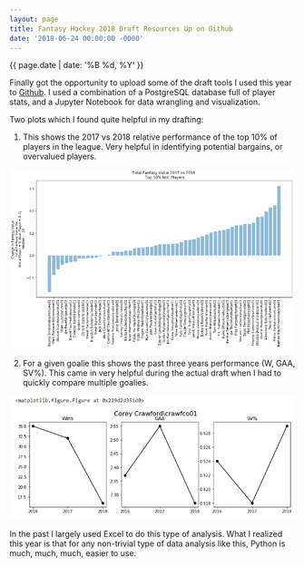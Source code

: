 ```yaml
---
layout: page
title: Fantasy Hockey 2018 Draft Resources Up on Github
date: '2018-06-24 00:00:00 -0000'
---
```


{{ page.date | date: '%B %d, %Y' }}

Finally got the opportunity to upload some of the draft tools I used this year to <a href="https://github.com/daveveitch/FantasyHockey/tree/master/2018">Github</a>. I used a combination of a PostgreSQL database full of player stats, and a Jupyter Notebook for data wrangling and visualization.

Two plots which I found quite helpful in my drafting:

1. This shows the 2017 vs 2018 relative performance of the top 10% of players in the league. Very helpful in identifying potential bargains, or overvalued players.


<p style="text-align:center;"><img src="/assets/fhgraph1.png" alt="fhgraph1"></p>

2. For a given goalie this shows the past three years performance (W, GAA, SV%). This came in very helpful during the actual draft when I had to quickly compare multiple goalies.

<p style="text-align:center;"><img src="/assets/fhgraph2.png" alt="fhgraph2"></p>

In the past I largely used Excel to do this type of analysis. What I realized this year is that for any non-trivial type of data analysis like this, Python is much, much, much, easier to use.
